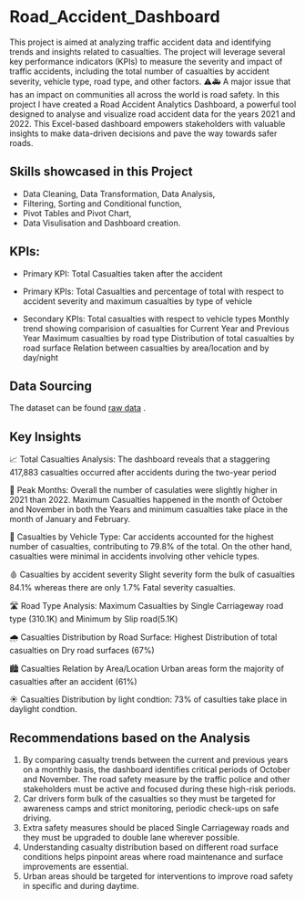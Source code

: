 # Road_Accident_Dashboard

This project is aimed at analyzing traffic accident data and identifying trends and insights related to casualties. The project will leverage several key performance indicators (KPIs) to measure the severity and impact of traffic accidents, including the total number of casualties by accident severity, vehicle type, road type, and other factors.
⚠️🚑
A major issue that has an impact on communities all across the world is road safety. In this project I have created a Road Accident Analytics Dashboard, a powerful tool designed to analyse and visualize road accident data for the years 2021 and 2022. This Excel-based dashboard empowers stakeholders with valuable insights to make data-driven decisions and pave the way towards safer roads.

## Skills showcased in this Project

- Data Cleaning, Data Transformation, Data Analysis,
- Filtering, Sorting and Conditional function,
- Pivot Tables and Pivot Chart,
- Data Visulisation and Dashboard creation.

## KPIs:
- Primary KPI:
Total Casualties taken after the accident

- Primary KPIs:
Total Casualties and percentage of total with respect to accident severity and maximum casualties by type of vehicle

- Secondary KPIs:
Total casualties with respect to vehicle types
Monthly trend showing comparision of casualties for Current Year and Previous Year
Maximum casualties by road type
Distribution of total casualties by road surface
Relation between casualties by area/location and by day/night

## Data Sourcing

The dataset can be found [raw data](https://drive.google.com/file/d/1R_uaoZL18nRbqC_MULVne90h3SdRbAyn/view) .

## Key Insights

📈 Total Casualties Analysis: The dashboard reveals that a staggering 417,883 casualties occurred after accidents during the two-year period

📅 Peak Months: Overall the number of casulaties were slightly higher in 2021 than 2022. Maximum Casualties happened in the month of October and November in both the Years and minimum casualties take place in  the month of January and February.

🚗 Casualties by Vehicle Type: Car accidents accounted for the highest number of casualties, contributing to 79.8% of the total. On the other hand, casualties were minimal in accidents involving other vehicle types.

🩸 Casualties by accident severity Slight severity form the bulk of casualties 84.1% whereas there are only 1.7% Fatal severity casualties.

🛣️ Road Type Analysis: Maximum Casualties by Single Carriageway road type (310.1K) and Minimum by Slip road(5.1K)

🌧️ Casualties Distribution by Road Surface: Highest Distribution of total casualties on Dry road surfaces (67%)

🏙️ Casualties Relation by Area/Location Urban areas form the majority of casualties after an accident (61%)

☀️ Casualties Distribution by light condtion: 73% of casulties take place in daylight condtion.

## Recommendations based on the Analysis

1.	By comparing casualty trends between the current and previous years on a monthly basis, the dashboard identifies critical periods of October and November. The road safety measure by the traffic police and other stakeholders must be active and focused during these high-risk periods. 
2.	Car drivers form bulk of the casualties so they must be targeted for awareness camps and strict monitoring, periodic check-ups on safe driving.
3.	Extra safety measures should be placed Single Carriageway roads and they must be upgraded to double lane wherever possible.
4.	Understanding casualty distribution based on different road surface conditions helps pinpoint areas where road maintenance and surface improvements are essential. 
5.	Urban areas should be targeted for interventions to improve road safety in specific and during daytime.
